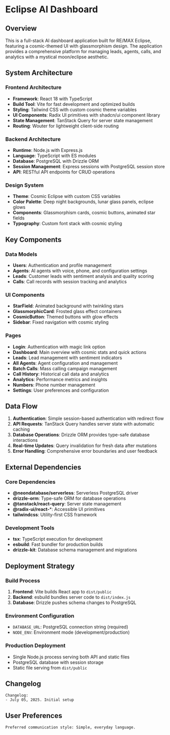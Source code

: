 # Eclipse AI Dashboard

## Overview

This is a full-stack AI dashboard application built for RE/MAX Eclipse, featuring a cosmic-themed UI with glassmorphism design. The application provides a comprehensive platform for managing leads, agents, calls, and analytics with a mystical moon/eclipse aesthetic.

## System Architecture

### Frontend Architecture
- **Framework**: React 18 with TypeScript
- **Build Tool**: Vite for fast development and optimized builds
- **Styling**: Tailwind CSS with custom cosmic theme variables
- **UI Components**: Radix UI primitives with shadcn/ui component library
- **State Management**: TanStack Query for server state management
- **Routing**: Wouter for lightweight client-side routing

### Backend Architecture
- **Runtime**: Node.js with Express.js
- **Language**: TypeScript with ES modules
- **Database**: PostgreSQL with Drizzle ORM
- **Session Management**: Express sessions with PostgreSQL session store
- **API**: RESTful API endpoints for CRUD operations

### Design System
- **Theme**: Cosmic Eclipse with custom CSS variables
- **Color Palette**: Deep night backgrounds, lunar glass panels, eclipse glows
- **Components**: Glassmorphism cards, cosmic buttons, animated star fields
- **Typography**: Custom font stack with cosmic styling

## Key Components

### Data Models
- **Users**: Authentication and profile management
- **Agents**: AI agents with voice, phone, and configuration settings
- **Leads**: Customer leads with sentiment analysis and quality scoring
- **Calls**: Call records with session tracking and analytics

### UI Components
- **StarField**: Animated background with twinkling stars
- **GlassmorphicCard**: Frosted glass effect containers
- **CosmicButton**: Themed buttons with glow effects
- **Sidebar**: Fixed navigation with cosmic styling

### Pages
- **Login**: Authentication with magic link option
- **Dashboard**: Main overview with cosmic stats and quick actions
- **Leads**: Lead management with sentiment indicators
- **All Agents**: Agent configuration and management
- **Batch Calls**: Mass calling campaign management
- **Call History**: Historical call data and analytics
- **Analytics**: Performance metrics and insights
- **Numbers**: Phone number management
- **Settings**: User preferences and configuration

## Data Flow

1. **Authentication**: Simple session-based authentication with redirect flow
2. **API Requests**: TanStack Query handles server state with automatic caching
3. **Database Operations**: Drizzle ORM provides type-safe database interactions
4. **Real-time Updates**: Query invalidation for fresh data after mutations
5. **Error Handling**: Comprehensive error boundaries and user feedback

## External Dependencies

### Core Dependencies
- **@neondatabase/serverless**: Serverless PostgreSQL driver
- **drizzle-orm**: Type-safe ORM for database operations
- **@tanstack/react-query**: Server state management
- **@radix-ui/react-***: Accessible UI primitives
- **tailwindcss**: Utility-first CSS framework

### Development Tools
- **tsx**: TypeScript execution for development
- **esbuild**: Fast bundler for production builds
- **drizzle-kit**: Database schema management and migrations

## Deployment Strategy

### Build Process
1. **Frontend**: Vite builds React app to `dist/public`
2. **Backend**: esbuild bundles server code to `dist/index.js`
3. **Database**: Drizzle pushes schema changes to PostgreSQL

### Environment Configuration
- `DATABASE_URL`: PostgreSQL connection string (required)
- `NODE_ENV`: Environment mode (development/production)

### Production Deployment
- Single Node.js process serving both API and static files
- PostgreSQL database with session storage
- Static file serving from `dist/public`

## Changelog

```
Changelog:
- July 05, 2025. Initial setup
```

## User Preferences

```
Preferred communication style: Simple, everyday language.
```